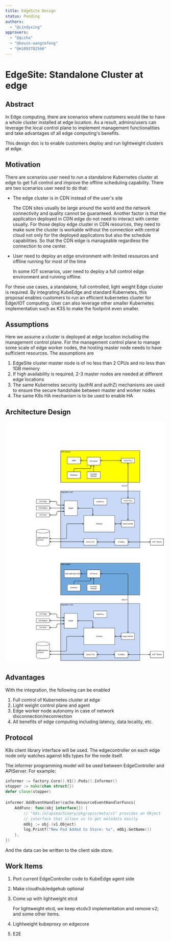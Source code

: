 ```yaml
---
title: EdgeSite Design
status: Pending
authors: 
  - "@cindyxing"
approvers:
  - "@qizha"
  - "@kevin-wangzefeng"
  - "@m1093782566"
---
```

# EdgeSite: Standalone Cluster at edge

## Abstract
In Edge computing, there are scenarios where customers would like to have a whole cluster installed at edge location. As a result, 
admins/users can leverage the local control plane to implement management functionalities and take advantages of all edge computing's benefits. 

This design doc is to enable customers deploy and run lightweight clusters at edge. 

## Motivation
There are scenarios user need to run a standalone Kubernetes cluster at edge to get full control and improve the offline scheduling capability. There are two scenarios user need to do that:

* The edge cluster is in CDN instead of the user's site

  The CDN sites usually be large around the world and the network connectivity and quality cannot be guaranteed. Another factor is that the application deployed in CDN edge do not need to interact with center usually. For those deploy edge cluster in CDN resources, they need to make sure the cluster is workable without the connection with central cloud not only for the deployed applicatons but also the schedule capabilities. So that the CDN edge is manageable regardless the connection to one center.

* User need to deploy an edge environment with limited resources and offline running for most of the time

  In some IOT scenarios, user need to deploy a full control edge environment and running offline.

For these use cases, a standalone, full controlled, light weight Edge cluster is required.
By integrating KubeEdge and standard Kubernetes, this proposal enables customers to run an efficient kubernetes cluster for Edge/IOT computing. User can also leverage other smaller Kubernetes implementation such as K3S to make the footprint even smaller.

## Assumptions
Here we assume a cluster is deployed at edge location including the management control plane. 
For the management control plane to manage some scale of edge worker nodes, the hosting master node needs to have sufficient resources. 
The assumptions are
1. EdgeSite cluster master node is of no less than 2 CPUs and no less than 1GB memory
2. If high availability is required, 2-3 master nodes are needed at different edge locations
3. The same Kubernetes security (authN and authZ) mechanisms are used to ensure the secure handshake between master and worker nodes
4. The same K8s HA mechanism is to be used to enable HA

## Architecture Design
<img src="../images/EdgeSite_arch.PNG"/>

## Advantages
With the integration, the following can be enabled

1. Full control of Kubernetes cluster at edge
2. Light weight control plane and agent
3. Edge worker node autonomy in case of network disconnection/reconnection
4. All benefits of edge computing including latency, data locality, etc.

## Protocol 
K8s client library interface will be used. The edgecontroller on each edge node only watches against k8s types for the node itself. 

The informer programming model will be used between EdgeController and APIServer. 
For example:

```go
informer := factory.Core().V1().Pods().Informer()
stopper := make(chan struct{})
defer close(stopper)

informer.AddEventHandler(cache.ResourceEventHandlerFuncs{
    AddFunc: func(obj interface{}) {
        // "k8s.io/apimachinery/pkg/apis/meta/v1" provides an Object
        // interface that allows us to get metadata easily
        mObj := obj.(v1.Object)
        log.Printf("New Pod Added to Store: %s", mObj.GetName())
    },
})
```

And the data can be written to the client side store. 

## Work Items
1. Port current EdgeController code to KubeEdge agent side
2. Make cloudhub/edgehub optional
3. Come up with lightweight etcd

   For lightweight etcd, we keep etcdv3 implementation and remove v2; and some other items.

4. Lightweight kubeproxy on edgecore
5. E2E 


